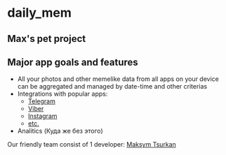 # daily_mem

## Max's pet project

## Major app goals and features

- All your photos and other memelike data from all apps on your device can be aggregated and managed by date-time and other criterias
- Integrations with popular apps:
  - [Telegram](https://core.telegram.org/)
  - [Viber](https://developers.viber.com/docs/api/rest-bot-api/)
  - [Instagram](https://developers.facebook.com/docs/instagram-api/)
  - [etc.](https://www.google.com/search?q=etcetera)
- Analitics (Куда же без этого)

Our friendly team consist of 1 developer: [Maksym Tsurkan](https://t.me/abstract_factory)
